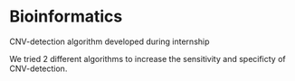 # Bioinformatics
CNV-detection algorithm developed during internship

We tried 2 different algorithms to increase the sensitivity and specificty of CNV-detection.

